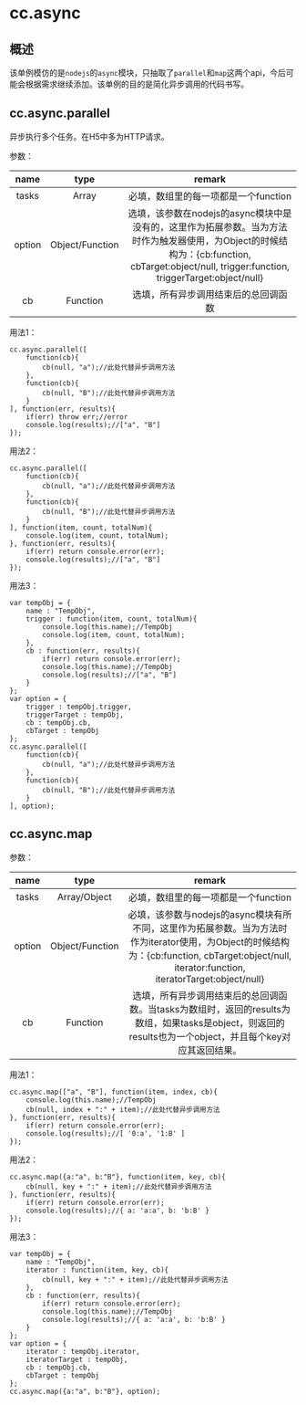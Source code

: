 # cc.async

## 概述

该单例模仿的是`nodejs`的`async`模块，只抽取了`parallel`和`map`这两个api，今后可能会根据需求继续添加。该单例的目的是简化异步调用的代码书写。

## cc.async.parallel

异步执行多个任务。在H5中多为HTTP请求。

参数：

|   name   |  type   |  remark |
|:--------:|:-------:|:-------:|
|tasks|Array|必填，数组里的每一项都是一个function|
|option|Object/Function|选填，该参数在nodejs的async模块中是没有的，这里作为拓展参数。当为方法时作为触发器使用，为Object的时候结构为：{cb:function, cbTarget:object/null, trigger:function, triggerTarget:object/null}|
|cb|Function|选填，所有异步调用结束后的总回调函数|

用法1：

```
cc.async.parallel([
    function(cb){
        cb(null, "a");//此处代替异步调用方法
    },
    function(cb){
        cb(null, "B");//此处代替异步调用方法
    }
], function(err, results){
    if(err) throw err;//error
    console.log(results);//["a", "B"]
});
```

用法2：

```
cc.async.parallel([
    function(cb){
        cb(null, "a");//此处代替异步调用方法
    },
    function(cb){
        cb(null, "B");//此处代替异步调用方法
    }
], function(item, count, totalNum){
    console.log(item, count, totalNum);
}, function(err, results){
    if(err) return console.error(err);
    console.log(results);//["a", "B"]
});
```

用法3：

```
var tempObj = {
    name : "TempObj",
    trigger : function(item, count, totalNum){
        console.log(this.name);//TempObj
        console.log(item, count, totalNum);
    },
    cb : function(err, results){
        if(err) return console.error(err);
        console.log(this.name);//TempObj
        console.log(results);//["a", "B"]
    }
};
var option = {
    trigger : tempObj.trigger,
    triggerTarget : tempObj,
    cb : tempObj.cb,
    cbTarget : tempObj
};
cc.async.parallel([
    function(cb){
        cb(null, "a");//此处代替异步调用方法
    },
    function(cb){
        cb(null, "B");//此处代替异步调用方法
    }
], option);
```

## cc.async.map

参数：

|   name   |  type   |  remark |
|:--------:|:-------:|:-------:|
|tasks|Array/Object|必填，数组里的每一项都是一个function|
|option|Object/Function|必填，该参数与nodejs的async模块有所不同，这里作为拓展参数。当为方法时作为iterator使用，为Object的时候结构为：{cb:function, cbTarget:object/null, iterator:function, iteratorTarget:object/null}|
|cb|Function|选填，所有异步调用结束后的总回调函数。当tasks为数组时，返回的results为数组，如果tasks是object，则返回的results也为一个object，并且每个key对应其返回结果。|

用法1：

```
cc.async.map(["a", "B"], function(item, index, cb){
    console.log(this.name);//TempObj
    cb(null, index + ":" + item);//此处代替异步调用方法
}, function(err, results){
    if(err) return console.error(err);
    console.log(results);//[ '0:a', '1:B' ]
});
```

用法2：

```
cc.async.map({a:"a", b:"B"}, function(item, key, cb){
    cb(null, key + ":" + item);//此处代替异步调用方法
}, function(err, results){
    if(err) return console.error(err);
    console.log(results);//{ a: 'a:a', b: 'b:B' }
});
```

用法3：

```
var tempObj = {
    name : "TempObj",
    iterator : function(item, key, cb){
        cb(null, key + ":" + item);//此处代替异步调用方法
    },
    cb : function(err, results){
        if(err) return console.error(err);
        console.log(this.name);//TempObj
        console.log(results);//{ a: 'a:a', b: 'b:B' }
    }
};
var option = {
    iterator : tempObj.iterator,
    iteratorTarget : tempObj,
    cb : tempObj.cb,
    cbTarget : tempObj
};
cc.async.map({a:"a", b:"B"}, option);
```